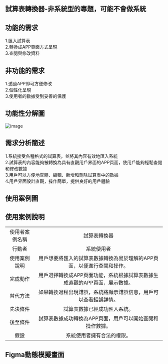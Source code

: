 ## 試算表轉換器-非系統型的專題，可能不會做系統

## 功能的需求
1.匯入試算表  
2.轉換成APP頁面方式呈現  
3.查閱與修改資料  
## 非功能的需求
1.透過APP即可方便修改  
2.個性化呈現  
3.使用者的數據受到妥善的保護  
## 功能性分解圖
![image](https://github.com/C110118109/system-analysis_fiveflowers/assets/121861750/d57cf24b-5fcc-4dc2-a314-17401a2ddf66)
## 需求分析簡述
1.系統接受各種格式的試算表，並將其內容有效地匯入系統  
2.試算表的內容能夠被轉換為具有直觀用戶界面的APP頁面，使用戶能夠輕鬆查閱和修改數據  
3.用戶可以方便地查閱、編輯、新增和刪除試算表中的數據  
4.用戶界面設計直觀，操作簡單，提供良好的用戶體驗  
## 使用案例圖
## 使用案例說明
| | |
|:-------:| :-------: |
|使用者案例名稱|試算表轉換器|
|行動者|系統使用者|
|使用案例說明|用戶想要將匯入的試算表數據轉換為易於理解的APP頁面，以便進行查閱和操作。|
|完成動作|用戶選擇轉換成APP頁面功能，系統根據試算表數據生成直觀的APP頁面，展示數據。|
|替代方法|如果轉換過程出現錯誤，系統將顯示錯誤信息，用戶可以查看錯誤詳情。|
|先決條件|試算表數據已經成功匯入系統。|
|後至條件|試算表數據成功轉換為APP頁面，用戶可以開始查閱和操作數據。|
|假設|系統使用者擁有合法的權限。|



## Figma動態模擬畫面

